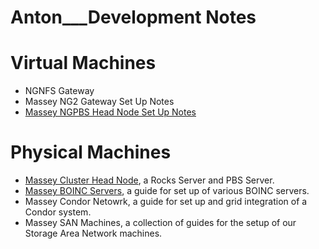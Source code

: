 # Anton___Development Notes

# Virtual Machines 

- NGNFS Gateway
- Massey NG2 Gateway Set Up Notes
- [Massey NGPBS Head Node Set Up Notes](/wiki/spaces/BeSTGRID/pages/3818228515)

# Physical Machines 

- [Massey Cluster Head Node](/wiki/spaces/BeSTGRID/pages/3818228752), a Rocks Server and PBS Server.
- [Massey BOINC Servers](/wiki/spaces/BeSTGRID/pages/3818228948), a guide for set up of various BOINC servers.
- Massey Condor Netowrk, a guide for set up and grid integration of a Condor system.
- Massey SAN Machines, a collection of guides for the setup of our Storage Area Network machines.
